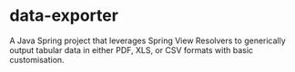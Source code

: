 # data-exporter
A Java Spring project that leverages Spring View Resolvers to generically output tabular data in either PDF, XLS, or CSV formats with basic customisation.
